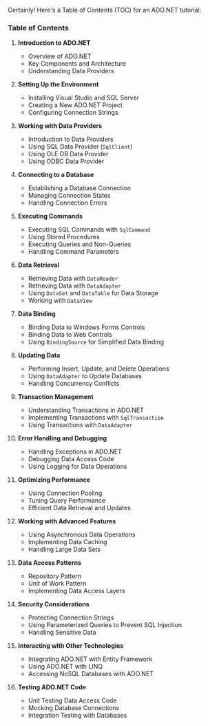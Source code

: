 Certainly! Here's a Table of Contents (TOC) for an ADO.NET tutorial:

### Table of Contents

1. **Introduction to ADO.NET**
   - Overview of ADO.NET
   - Key Components and Architecture
   - Understanding Data Providers

2. **Setting Up the Environment**
   - Installing Visual Studio and SQL Server
   - Creating a New ADO.NET Project
   - Configuring Connection Strings

3. **Working with Data Providers**
   - Introduction to Data Providers
   - Using SQL Data Provider (`SqlClient`)
   - Using OLE DB Data Provider
   - Using ODBC Data Provider

4. **Connecting to a Database**
   - Establishing a Database Connection
   - Managing Connection States
   - Handling Connection Errors

5. **Executing Commands**
   - Executing SQL Commands with `SqlCommand`
   - Using Stored Procedures
   - Executing Queries and Non-Queries
   - Handling Command Parameters

6. **Data Retrieval**
   - Retrieving Data with `DataReader`
   - Retrieving Data with `DataAdapter`
   - Using `DataSet` and `DataTable` for Data Storage
   - Working with `DataView`

7. **Data Binding**
   - Binding Data to Windows Forms Controls
   - Binding Data to Web Controls
   - Using `BindingSource` for Simplified Data Binding

8. **Updating Data**
   - Performing Insert, Update, and Delete Operations
   - Using `DataAdapter` to Update Databases
   - Handling Concurrency Conflicts

9. **Transaction Management**
   - Understanding Transactions in ADO.NET
   - Implementing Transactions with `SqlTransaction`
   - Using Transactions with `DataAdapter`

10. **Error Handling and Debugging**
    - Handling Exceptions in ADO.NET
    - Debugging Data Access Code
    - Using Logging for Data Operations

11. **Optimizing Performance**
    - Using Connection Pooling
    - Tuning Query Performance
    - Efficient Data Retrieval and Updates

12. **Working with Advanced Features**
    - Using Asynchronous Data Operations
    - Implementing Data Caching
    - Handling Large Data Sets

13. **Data Access Patterns**
    - Repository Pattern
    - Unit of Work Pattern
    - Implementing Data Access Layers

14. **Security Considerations**
    - Protecting Connection Strings
    - Using Parameterized Queries to Prevent SQL Injection
    - Handling Sensitive Data

15. **Interacting with Other Technologies**
    - Integrating ADO.NET with Entity Framework
    - Using ADO.NET with LINQ
    - Accessing NoSQL Databases with ADO.NET

16. **Testing ADO.NET Code**
    - Unit Testing Data Access Code
    - Mocking Database Connections
    - Integration Testing with Databases
